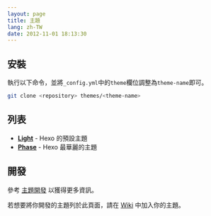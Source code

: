 ```yaml
---
layout: page
title: 主題
lang: zh-TW
date: 2012-11-01 18:13:30
---
```


## 安裝

執行以下命令，並將`_config.yml`中的`theme`欄位調整為`theme-name`即可。

``` bash
git clone <repository> themes/<theme-name>
```

## 列表

- **[Light]** - Hexo 的預設主題
- **[Phase]** - Hexo 最華麗的主題

## 開發

參考 [主題開發](../docs/theme-development.html) 以獲得更多資訊。

若想要將你開發的主題列於此頁面，請在 [Wiki] 中加入你的主題。

[Light]: https://github.com/tommy351/hexo-theme-light
[Phase]: https://github.com/tommy351/hexo-theme-phase
[Wiki]: https://github.com/tommy351/hexo/wiki/Themes
